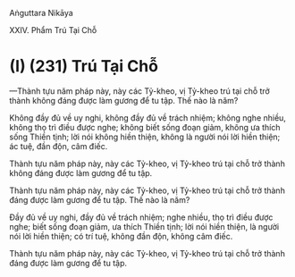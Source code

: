 Aṅguttara Nikāya

XXIV. Phẩm Trú Tại Chỗ

# (I) (231) Trú Tại Chỗ

—Thành tựu năm pháp này, này các Tỷ-kheo, vị Tỷ-kheo trú tại chỗ trở thành không đáng được làm gương để tu tập. Thế nào là năm?

Không đầy đủ về uy nghi, không đầy đủ về trách nhiệm; không nghe nhiều, không thọ trì điều được nghe; không biết sống đoạn giảm, không ưa thích sống Thiền tịnh; lời nói không hiền thiện, không là người nói lời hiền thiện; ác tuệ, đần độn, câm điếc.

Thành tựu năm pháp này, này các Tỷ-kheo, vị Tỷ-kheo trú tại chỗ trở thành không đáng được làm gương để tu tập.

Thành tựu năm pháp này, này các Tỷ-kheo, vị Tỷ-kheo trú tại chỗ trở thành đáng được làm gương để tu tập. Thế nào là năm?

Ðầy đủ về uy nghi, đầy đủ về trách nhiệm; nghe nhiều, thọ trì điều được nghe; biết sống đoạn giảm, ưa thích Thiền tịnh; lời nói hiền thiện, là người nói lời hiền thiện; có trí tuệ, không đần độn, không câm điếc.

Thành tựu năm pháp này, này các Tỷ-kheo, vị Tỷ-kheo trú tại chỗ trở thành đáng được làm gương để tu tập.

